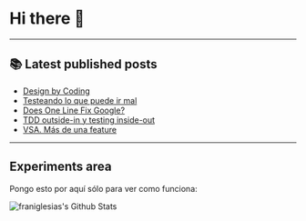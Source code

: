 # Hi there 👋

<!--
**franiglesias/franiglesias** is a ✨ _special_ ✨ repository because its `README.md` (this file) appears on your GitHub profile.

Here are some ideas to get you started:

- 🔭 I’m currently working on ...
- 🌱 I’m currently learning ...
- 👯 I’m looking to collaborate on ...
- 🤔 I’m looking for help with ...
- 💬 Ask me about ...
- 📫 How to reach me: ...
- 😄 Pronouns: ...
- ⚡ Fun fact: ...
-->


---

## 📚 Latest published posts
<!-- TB-FEED:START -->
- [Design by Coding](https://franiglesias.github.io/Design-by-Coding/)
- [Testeando lo que puede ir mal](https://franiglesias.github.io/sad-path-tests/)
- [Does One Line Fix Google?](https://franiglesias.github.io/Does-One-Line-Fix-Google/)
- [TDD outside-in y testing inside-out](https://franiglesias.github.io/outside-in-inside-out/)
- [VSA. Más de una feature](https://franiglesias.github.io/vsa-3/)
<!-- TB-FEED:END -->


---

## Experiments area

Pongo esto por aquí sólo para ver como funciona:

<img alt="franiglesias's Github Stats" src="https://github-readme-stats.vercel.app/api?username=franiglesias&show_icons=true&hide_border=true" />
